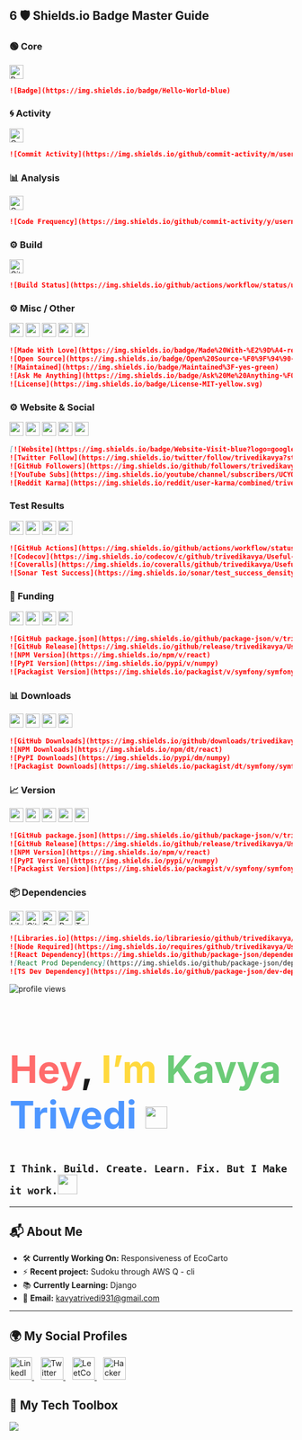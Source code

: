 ## 6 🛡️ Shields.io Badge Master Guide

### 🟢 Core

<p> <img src="https://img.shields.io/badge/Hello-World-blue" height="25" title="Basic Badge"> </p>

```md
![Badge](https://img.shields.io/badge/Hello-World-blue)
```

### 🌀 Activity

<p> <img src="https://img.shields.io/github/commit-activity/m/username/repo" height="25" title="Commit Activity"> </p>

```md
![Commit Activity](https://img.shields.io/github/commit-activity/m/username/repo)

```


### 📊 Analysis

<p> <img src="https://img.shields.io/github/commit-activity/y/username/repo" height="25" title="Code Frequency"> </p>

```md
![Code Frequency](https://img.shields.io/github/commit-activity/y/username/repo)

```


### ⚙️ Build

<p> <img src="https://img.shields.io/github/actions/workflow/status/username/repo/workflow.yml" height="25" title="GitHub Actions Status"> </p>

```md
![Build Status](https://img.shields.io/github/actions/workflow/status/username/repo/workflow.yml)

```

### ⚙️ Misc / Other

<p> <img src="https://img.shields.io/badge/Made%20With-%E2%9D%A4-red?style=for-the-badge" height="25"> <img src="https://img.shields.io/badge/Open%20Source-%F0%9F%94%90-brightgreen?style=flat-square" height="25"> <img src="https://img.shields.io/badge/Maintained%3F-yes-green" height="25"> <img src="https://img.shields.io/badge/Ask%20Me%20Anything-%F0%9F%99%82-blue" height="25"> <img src="https://img.shields.io/badge/License-MIT-yellow.svg" height="25"> </p>

```md
![Made With Love](https://img.shields.io/badge/Made%20With-%E2%9D%A4-red?style=for-the-badge)
![Open Source](https://img.shields.io/badge/Open%20Source-%F0%9F%94%90-brightgreen?style=flat-square)
![Maintained](https://img.shields.io/badge/Maintained%3F-yes-green)
![Ask Me Anything](https://img.shields.io/badge/Ask%20Me%20Anything-%F0%9F%99%82-blue)
![License](https://img.shields.io/badge/License-MIT-yellow.svg)


```
### ⚙️ Website & Social

<p> <img src="https://img.shields.io/badge/Website-Visit-blue?logo=google-chrome&style=flat" height="25"> <img src="https://img.shields.io/twitter/follow/trivedikavya?style=social" height="25"> <img src="https://img.shields.io/github/followers/trivedikavya?label=Follow&style=social" height="25"> <img src="https://img.shields.io/youtube/channel/subscribers/UCYO_jab_esuFRV4b17AJtAw?style=social" height="25"> <img src="https://img.shields.io/reddit/user-karma/combined/trivedikavya?style=social" height="25"> </p>

```md
[![Website](https://img.shields.io/badge/Website-Visit-blue?logo=google-chrome)](https://your-website.com)
![Twitter Follow](https://img.shields.io/twitter/follow/trivedikavya?style=social)
![GitHub Followers](https://img.shields.io/github/followers/trivedikavya?label=Follow&style=social)
![YouTube Subs](https://img.shields.io/youtube/channel/subscribers/UCYO_jab_esuFRV4b17AJtAw?style=social)
![Reddit Karma](https://img.shields.io/reddit/user-karma/combined/trivedikavya?style=social)

```
### Test Results

<p> <img src="https://img.shields.io/github/actions/workflow/status/trivedikavya/Useful-stuff/test.yml?label=Tests" height="25"> <img src="https://img.shields.io/codecov/c/github/trivedikavya/Useful-stuff" height="25"> <img src="https://img.shields.io/coveralls/github/trivedikavya/Useful-stuff" height="25"> <img src="https://img.shields.io/sonar/test_success_density/trivedikavya_Useful-stuff?server=https%3A%2F%2Fsonarcloud.io" height="25"> </p>

```md
![GitHub Actions](https://img.shields.io/github/actions/workflow/status/trivedikavya/Useful-stuff/test.yml?label=Tests)
![Codecov](https://img.shields.io/codecov/c/github/trivedikavya/Useful-stuff)
![Coveralls](https://img.shields.io/coveralls/github/trivedikavya/Useful-stuff)
![Sonar Test Success](https://img.shields.io/sonar/test_success_density/trivedikavya_Useful-stuff?server=https%3A%2F%2Fsonarcloud.io)

```
### 💸 Funding

<p> <img src="https://img.shields.io/github/sponsors/trivedikavya" height="25"> <img src="https://img.shields.io/opencollective/backers/vercel" height="25"> <img src="https://img.shields.io/opencollective/sponsors/vercel" height="25"> <img src="https://img.shields.io/liberapay/receives/shields" height="25"> </p>

```md
![GitHub package.json](https://img.shields.io/github/package-json/v/trivedikavya/Useful-stuff)
![GitHub Release](https://img.shields.io/github/release/trivedikavya/Useful-stuff)
![NPM Version](https://img.shields.io/npm/v/react)
![PyPI Version](https://img.shields.io/pypi/v/numpy)
![Packagist Version](https://img.shields.io/packagist/v/symfony/symfony)

```
### 📊 Downloads

<p> <img src="https://img.shields.io/github/downloads/trivedikavya/Useful-stuff/total" height="25"> <img src="https://img.shields.io/npm/dt/react" height="25"> <img src="https://img.shields.io/pypi/dm/numpy" height="25"> <img src="https://img.shields.io/packagist/dt/symfony/symfony" height="25"> </p>

```md
![GitHub Downloads](https://img.shields.io/github/downloads/trivedikavya/Useful-stuff/total)
![NPM Downloads](https://img.shields.io/npm/dt/react)
![PyPI Downloads](https://img.shields.io/pypi/dm/numpy)
![Packagist Downloads](https://img.shields.io/packagist/dt/symfony/symfony)


```
### 📈 Version

<p> <img src="https://img.shields.io/github/package-json/v/trivedikavya/Useful-stuff" height="25"> <img src="https://img.shields.io/github/release/trivedikavya/Useful-stuff" height="25"> <img src="https://img.shields.io/npm/v/react" height="25"> <img src="https://img.shields.io/pypi/v/numpy" height="25"> <img src="https://img.shields.io/packagist/v/symfony/symfony" height="25"> </p>

```md
![GitHub package.json](https://img.shields.io/github/package-json/v/trivedikavya/Useful-stuff)
![GitHub Release](https://img.shields.io/github/release/trivedikavya/Useful-stuff)
![NPM Version](https://img.shields.io/npm/v/react)
![PyPI Version](https://img.shields.io/pypi/v/numpy)
![Packagist Version](https://img.shields.io/packagist/v/symfony/symfony)


```
### 📦 Dependencies

<p> <img src="https://img.shields.io/librariesio/github/trivedikavya/Useful-stuff" height="25" title="Libraries.io Dependency Status"> <img src="https://img.shields.io/requires/github/trivedikavya/Useful-stuff" height="25" title="GitHub Requires Node"> <img src="https://img.shields.io/github/package-json/dependency-version/trivedikavya/Useful-stuff/react" height="25" title="React Dependency Version"> <img src="https://img.shields.io/github/package-json/dependency-version/trivedikavya/Useful-stuff/react?label=React%20(Prod)" height="25" title="React Production Dependency"> <img src="https://img.shields.io/github/package-json/dev-dependency-version/trivedikavya/Useful-stuff/typescript" height="25" title="TypeScript Dev Dependency"> </p>

```md
![Libraries.io](https://img.shields.io/librariesio/github/trivedikavya/Useful-stuff)
![Node Required](https://img.shields.io/requires/github/trivedikavya/Useful-stuff)
![React Dependency](https://img.shields.io/github/package-json/dependency-version/trivedikavya/Useful-stuff/react)
![React Prod Dependency](https://img.shields.io/github/package-json/dependency-version/trivedikavya/Useful-stuff/react?label=React%20(Prod))
![TS Dev Dependency](https://img.shields.io/github/package-json/dev-dependency-version/trivedikavya/Useful-stuff/typescript)


```




<!-- Profile Views -->
<img src="https://komarev.com/ghpvc/?username=kavyatrivedi-dev&style=flat-square&color=brightgreen" alt="profile views"/>

<!-- Colorful Intro + GIF Below -->
<p>
<h1 style="font-family:-apple-system, BlinkMacSystemFont, 'Segoe UI', Roboto, Helvetica, Arial, sans-serif; font-weight:bold; font-size:4.2rem;">
  <span style="color:#FF6B6B; font-size:4.2rem;">Hey</span>, 
  <span style="color:#FFD93D; font-size:4.2rem;">I’m</span> 
  <span style="color:#6BCB77;">Kavya</span> 
  <span style="color:#4D96FF;">Trivedi</span> 
 <img src="https://i.pinimg.com/736x/b8/20/12/b8201271d4e1595d57ad2e40b6b4c038.jpg" width="39" height="39" /> <!-- 45 40 -- iron man  . 30 30 for apdi image  -->
</h1>
 
</p>

## `I Think. Build. Create. Learn. Fix. But I Make it work.`<img src="https://i.pinimg.com/originals/4f/83/50/4f83505620d2d05abd71fee5e32ed6c5.gif" width="35" height="35" />

---

## 📬 About Me

- 🛠️ **Currently Working On:** Responsiveness of EcoCarto
- ⚡ **Recent project:** Sudoku through AWS Q - cli  
- 📚 **Currently Learning:** Django  
- 📩 **Email:** [kavyatrivedi931@gmail.com](mailto:kavyatrivedi931@gmail.com)

---

## 🌍 My Social Profiles

  <a href="https://linkedin.com/in/trivedikavya" target="_blank" title="LinkedIn">
    <img src="https://cdn.jsdelivr.net/gh/devicons/devicon/icons/linkedin/linkedin-original.svg" width="40" height="40" alt="LinkedIn"/>
  </a>
  &nbsp;&nbsp;

  <a href="https://twitter.com/iamkavyatrivedi" target="_blank" title="Twitter">
    <img src="https://img.icons8.com/color/48/000000/twitter--v1.png" width="40" height="40" alt="Twitter"/>
  </a>
  &nbsp;&nbsp;

  <a href="https://leetcode.com/trivedi_kavya" target="_blank" title="LeetCode">
    <img src="https://upload.wikimedia.org/wikipedia/commons/1/19/LeetCode_logo_black.png" width="40" height="40" alt="LeetCode"/>
  </a>
  &nbsp;&nbsp;

  <a href="https://www.hackerrank.com/kavyatrivedi" target="_blank" title="HackerRank">
    <img src="https://cdn.worldvectorlogo.com/logos/hackerrank.svg" width="40" height="40" alt="HackerRank"/>
  </a>
<!--   <a href="https://kavyatrivedi.vercel.app" target="_blank">
    <img alt="Portfolio" src="https://img.shields.io/badge/-Portfolio-black?style=for-the-badge&logo=vercel&logoColor=white"/>
  </a> -->
</p>


## 🧰 My Tech Toolbox

<p>
  <img src="https://skillicons.dev/icons?i=html,css,js,ts,react,nextjs,tailwind,vue,figma,threejs,python,django,vscode,vercel,github" />
</p>
